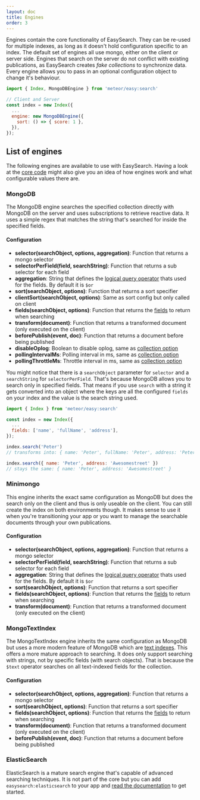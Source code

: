 ```yaml
---
layout: doc
title: Engines
order: 3
---
```


Engines contain the core functionality of EasySearch. They can be re-used for multiple indexes, as long as it doesn't hold configuration specific to an index. The default set of engines all use mongo, either on the client or server side. Engines that search on the server do not conflict with existing publications, as EasySearch creates _fake collections_ to synchronize data. Every engine allows you to pass in an optional configuration object to change it's behaviour.

```javascript
import { Index, MongoDBEngine } from 'meteor/easy:search'

// Client and Server
const index = new Index({
  ...
  engine: new MongoDBEngine({
    sort: () => { score: 1 },
  }),
});
```

## List of engines

The following engines are available to use with EasySearch. Having a look at the [core code](https://github.com/matteodem/meteor-easy-search/tree/master/packages/easysearch:core/lib/engines) might also give you an idea of how engines work and what configurable values there are.

### MongoDB

The MongoDB engine searches the specified collection directly with MongoDB on the server and uses subscriptions to retrieve reactive data. It uses a simple regex that matches the string that's searched for inside the specified fields.

#### Configuration

* __selector(searchObject, options, aggregation)__: Function that returns a mongo selector
* __selectorPerField(field, searchString)__: Function that returns a sub selector for each field
* __aggregation__: String that defines the [logical query operator](http://docs.mongodb.org/manual/reference/operator/query/or/) thats used for the fields. By default it is `$or`
* __sort(searchObject, options)__: Function that returns a sort specifier
* __clientSort(searchObject, options)__: Same as sort config but only called on client 
* __fields(searchObject, options)__: Function that returns the [fields](http://docs.meteor.com/api/collections.html#fieldspecifiers) to return when searching
* __transform(document)__: Function that returns a transformed document (only executed on the client)
* __beforePublish(event, doc)__: Function that returns a document before being published
* __disableOplog__: Boolean to disable oplog, same as [collection option](http://docs.meteor.com/api/collections.html#Mongo-Collection-find)
* __pollingIntervalMs__: Polling interval in ms, same as [collection option](http://docs.meteor.com/api/collections.html#Mongo-Collection-find) 
* __pollingThrottleMs__: Throttle interval in ms, same as [collection option](http://docs.meteor.com/api/collections.html#Mongo-Collection-find) 

You might notice that there is a `searchObject` parameter for `selector` and a `searchString` for `selectorPerField`. That's because MongoDB allows you to search only in specified fields. That means if you use `search` with a string it gets converted into an object where the keys are all
the configured `fields` on your index and the value is the search string used.


```javascript
import { Index } from 'meteor/easy:search'

const index = new Index({
  ...
  fields: ['name', 'fullName', 'address'],
});

index.search('Peter')
// transforms into: { name: 'Peter', fullName: 'Peter', address: 'Peter' }

index.search({ name: 'Peter', address: 'Awesomestreet' })
// stays the same: { name: 'Peter', address: 'Awesomestreet' }

```

### Minimongo

This engine inherits the exact same configuration as MongoDB but does the search only on the client and thus is only useable on the client. You can still create the index on both environments though. It makes sense to use it when you're transitioning your app or you want to manage the searchable documents through your own publications.

#### Configuration

* __selector(searchObject, options, aggregation)__: Function that returns a mongo selector
* __selectorPerField(field, searchString)__: Function that returns a sub selector for each field
* __aggregation__: String that defines the [logical query operator](http://docs.mongodb.org/manual/reference/operator/query/or/) thats used for the fields. By default it is `$or`
* __sort(searchObject, options)__: Function that returns a sort specifier
* __fields(searchObject, options)__: Function that returns the [fields](http://docs.meteor.com/api/collections.html#fieldspecifiers) to return when searching
* __transform(document)__: Function that returns a transformed document (only executed on the client)

### MongoTextIndex

The MongoTextIndex engine inherits the same configuration as MongoDB but uses a more modern feature of MongoDB which are [text indexes](http://docs.mongodb.org/manual/core/index-text/). This offers a more mature approach to searching. It does only support searching with strings, not by specific fields (with search objects). That is because the `$text` operator searches on all text-indexed fields for the collection.

#### Configuration

* __selector(searchObject, options, aggregation)__: Function that returns a mongo selector
* __sort(searchObject, options)__: Function that returns a sort specifier
* __fields(searchObject, options)__: Function that returns the [fields](http://docs.meteor.com/api/collections.html#fieldspecifiers) to return when searching
* __transform(document)__: Function that returns a transformed document (only executed on the client)
* __beforePublish(event, doc)__: Function that returns a document before being published

### ElasticSearch

ElasticSearch is a mature search engine that's capable of advanced searching techniques. It is not part of the core but you can add `easysearch:elasticsearch` to your app and [read the documentation](https://github.com/matteodem/meteor-easy-search/tree/master/packages/easysearch:elasticsearch) to get started.
